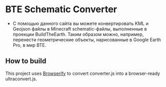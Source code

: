 # BTE Schematic Converter
* С помощью данного сайта вы можете конвертировать KML и Geojson файлы в Minecraft schematic-файлы, выполненные в проекции BuildTheEarth. Таким образом можно, например, перенести геометрические объекты, нарисованные в Google Earth Pro, в мир BTE.
## How to build
This project uses [Browserify](https://browserify.org/) to convert converter.js into a browser-ready ultraconvert.js.